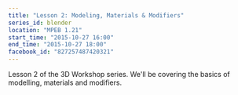 ```yaml
---
title: "Lesson 2: Modeling, Materials & Modifiers"
series_id: blender
location: "MPEB 1.21"
start_time: "2015-10-27 16:00"
end_time: "2015-10-27 18:00"
facebook_id: "827257487420321"
---
```


Lesson 2 of the 3D Workshop series. We'll be covering the basics of modelling, materials and modifiers.
